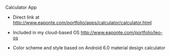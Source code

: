 Calculator App



- Direct link at http://www.eaponte.com/portfolio/apps/calculator/calculator.html

- Included in my cloud-based OS http://www.eaponte.com/portfolio/leo-os

- Color scheme and style based on Android 6.0 material design calculator
